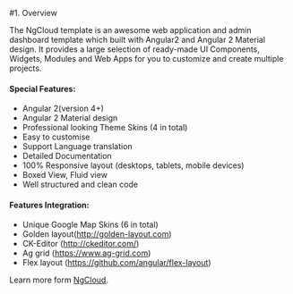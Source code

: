 #1. Overview

The NgCloud template is an awesome web application and admin dashboard template which built with Angular2 and Angular 2 Material design. It provides a large selection of ready-made UI Components, Widgets, Modules and Web Apps for you to customize and create multiple projects.

#### Special Features:
* Angular 2(version 4+)
* Angular 2 Material design
* Professional looking Theme Skins (4 in total)
* Easy to customise
* Support Language translation
* Detailed Documentation
* 100% Responsive layout (desktops, tablets, mobile devices)
* Boxed View, Fluid view
* Well structured and clean code


#### Features Integration:
* Unique Google Map Skins (6 in total)
* Golden layout(http://golden-layout.com)
* CK-Editor (http://ckeditor.com/)
* Ag grid (https://www.ag-grid.com)
* Flex layout (https://github.com/angular/flex-layout)

Learn more form [NgCloud](http://www.ng2cloud.com/).

